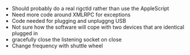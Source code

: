 
* Should probably do a real rigctld rather than use the AppleScript
* Need more code around XMLRPC for exceptions
* Code needed for plugging and unpluggng USB
* Not sure how the software will cope with two devices that are identical plugged in
* gracefully close the listening socket on close
* Change frequency with shuttle wheel